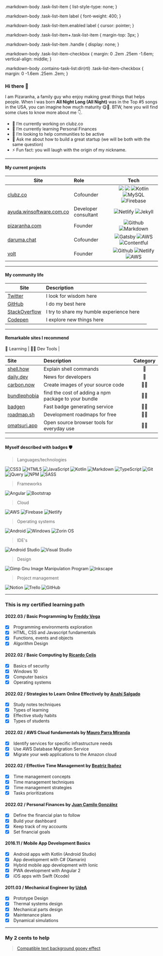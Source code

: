<styles>
.markdown-body .task-list-item {
  list-style-type: none;
}

.markdown-body .task-list-item label {
  font-weight: 400;
}

.markdown-body .task-list-item.enabled label {
  cursor: pointer;
}

.markdown-body .task-list-item+.task-list-item {
  margin-top: 3px;
}

.markdown-body .task-list-item .handle {
  display: none;
}

.markdown-body .task-list-item-checkbox {
  margin: 0 .2em .25em -1.6em;
  vertical-align: middle;
}

.markdown-body .contains-task-list:dir(rtl) .task-list-item-checkbox {
  margin: 0 -1.6em .25em .2em;
}
</styles>

### Hi there 👋

I am Pizaranha, a family guy who enjoy making great things that helps people. When I was born **All Night Long (All Night)** was in the Top #5 songs in the USA, you can imagine how much maturity 😋🦖. BTW, here you will find some clues to know more about me 👇.

- 🔭 I’m currently working on clubz.co
- 🌱 I’m currently learning Personal Finances 
- 👯 I’m looking to help communities to be active
- 💬 Ask me about how to build a great startup (we will be both with the same question)
- ⚡ Fun fact: you will laugh with the origin of my nickname.

---

#### My current projects

| Site                            | Role             | Tech  |
| -------------                   |:-------------           | :-----:|
| [clubz.co](https://clubz.co)    | Cofounder     | ![](https://img.shields.io/badge/angular-%23DD0031.svg?style=flat&logo=angular&logoColor=white) ![](https://img.shields.io/badge/AWS-%23FF9900.svg?style=flat&logo=amazon-aws&logoColor=white) ![Kotlin](https://img.shields.io/badge/kotlin-%230095D5.svg?style=flat&logo=kotlin&logoColor=white) ![MySQL](https://img.shields.io/badge/mysql-%2300f.svg?style=flat&logo=mysql&logoColor=white) ![Firebase](https://img.shields.io/badge/firebase-%23039BE5.svg?style=flat&logo=firebase)|
| [ayuda.winsoftware.com.co](https://ayuda.winsoftware.com.co)    | Developer consultant     | ![Netlify](https://img.shields.io/badge/netlify-%23000000.svg?style=flat&logo=netlify&logoColor=#00C7B7) ![Jekyll](https://img.shields.io/badge/jekyll-%23DD0031.svg?style=flat&logo=jekyll&logoColor=white) |
| [pizaranha.com](https://pizaranha.com)    | Founder     | ![Github](https://img.shields.io/badge/github-%23000000.svg?style=flat&logo=github&logoColor=#00C7B7) ![Markdown](https://img.shields.io/badge/markdown-%23DD0031.svg?style=flat&logo=markdown&logoColor=white) |
| [daruma.chat](https://daruma.chat)    | Cofounder     | ![Gatsby](https://img.shields.io/badge/gatsby-%23DD0031.svg?style=flat&logo=gatsby&logoColor=white) ![AWS](https://img.shields.io/badge/AWS-%23FF9900.svg?style=flat&logo=amazon-aws&logoColor=white) ![Contentful](https://img.shields.io/badge/contentful-%230095D5.svg?style=flat&logo=contentful&logoColor=white) |
| [volt](https://volt.pizaranha.com)    | Founder     | ![Github](https://img.shields.io/badge/github-%23000000.svg?style=flat&logo=github&logoColor=#00C7B7) ![Netlify](https://img.shields.io/badge/netlify-%23000000.svg?style=flat&logo=netlify&logoColor=#00C7B7) ![AWS](https://img.shields.io/badge/AWS-%23FF9900.svg?style=flat&logo=amazon-aws&logoColor=white) |

---

#### My community life

| Site                                                                     | Description                                         |   |
| -------------                                                            |:-------------                                       | :-----:|
| [Twitter](https://twitter.com/pizaranha)                                 | I look for wisdom here                              |  |
| [GitHub](https://github.com/pizaranha)                                   | I do my best here                                   |  |
| [StackOverflow](https://stackoverflow.com/users/8328361/pizaranha)       | I try to share my humble experience here            |  |
| [Codepen](https://codepen.io/pizaranha)                                  | I explore new things here                           |  |

---

#### Remarkable sites I recommend

📗 Learning | 👨‍🏫 Dev Tools | 

| Site                                     | Description                                          | Category  |
| :-------------                           |:-------------                                        | :-----:|
| [shell.how](https://shell.how)           | Explain shell commands                               | 📗 |
| [daily.dev](https://daily.dev)           | News for developers                                  | 📗 |
| [carbon.now](https://carbon.now.sh)      | Create images of your source code                    | 👨‍🏫 |
| [bundlephobia](https://bundlephobia.com) | find the cost of adding a npm package to your bundle | 👨‍🏫 |
| [badgen](https://badgen.net/)            | Fast badge generating service                        | 👨‍🏫 |
| [roadmap.sh](https://roadmap.sh/)        | Development roadmaps for free                        | 👨‍🏫 |
| [omatsuri.app](https://omatsuri.app/)    | Open source browser tools for everyday use           | 👨‍🏫 |

---

#### Myself described with badges 🛡️

> Languages/technologies

![CSS3](https://img.shields.io/badge/css3-%231572B6.svg?style=flat&logo=css3&logoColor=white)
![HTML5](https://img.shields.io/badge/html5-%23E34F26.svg?style=flat&logo=html5&logoColor=white)
![JavaScript](https://img.shields.io/badge/javascript-%23323330.svg?style=flat&logo=javascript&logoColor=%23F7DF1E)
![Kotlin](https://img.shields.io/badge/kotlin-%230095D5.svg?style=flat&logo=kotlin&logoColor=white)
![Markdown](https://img.shields.io/badge/markdown-%23000000.svg?style=flat&logo=markdown&logoColor=white)
![TypeScript](https://img.shields.io/badge/typescript-%23007ACC.svg?style=flat&logo=typescript&logoColor=white)
![Git](https://img.shields.io/badge/git-%23F05033.svg?style=flat&logo=git&logoColor=white)
![jQuery](https://img.shields.io/badge/jquery-%230769AD.svg?style=flat&logo=jquery&logoColor=white)
![NPM](https://img.shields.io/badge/NPM-%23000000.svg?style=flat&logo=npm&logoColor=white)
![SASS](https://img.shields.io/badge/SASS-hotpink.svg?style=flat&logo=SASS&logoColor=white)

> Frameworks

![Angular](https://img.shields.io/badge/angular-%23DD0031.svg?style=flat&logo=angular&logoColor=white)
![Bootstrap](https://img.shields.io/badge/bootstrap-%23563D7C.svg?style=flat&logo=bootstrap&logoColor=white)

> Cloud

![AWS](https://img.shields.io/badge/AWS-%23FF9900.svg?style=flat&logo=amazon-aws&logoColor=white)
![Firebase](https://img.shields.io/badge/firebase-%23039BE5.svg?style=flat&logo=firebase)
![Netlify](https://img.shields.io/badge/netlify-%23000000.svg?style=flat&logo=netlify&logoColor=#00C7B7)

> Operating systems

![Android](https://img.shields.io/badge/Android-3DDC84?style=flat&logo=android&logoColor=white)
![Windows](https://img.shields.io/badge/Windows-0078D6?style=flat&logo=windows&logoColor=white)
![Zorin OS](https://img.shields.io/badge/-Zorin%20OS-%2310AAEB?style=flat&logo=zorin&logoColor=white)

> IDE's

![Android Studio](https://img.shields.io/badge/Android%20Studio-3DDC84.svg?style=flat&logo=android-studio&logoColor=white)
![Visual Studio](https://img.shields.io/badge/Visual%20Studio-5C2D91.svg?style=flat&logo=visual-studio&logoColor=white)

> Design

![Gimp Gnu Image Manipulation Program](https://img.shields.io/badge/Gimp-657D8B?style=flat&logo=gimp&logoColor=FFFFFF)
![Inkscape](https://img.shields.io/badge/Inkscape-e0e0e0?style=flat&logo=inkscape&logoColor=080A13)

> Project management

![Notion](https://img.shields.io/badge/Notion-%23000000.svg?style=flat&logo=notion&logoColor=white)
![Trello](https://img.shields.io/badge/Trello-%23026AA7.svg?style=flat&logo=Trello&logoColor=white)
![GitHub](https://img.shields.io/badge/github-%23121011.svg?style=flat&logo=github&logoColor=white)

---

### This is my certified learning path

#### 2022.03 / Basic Programming by [Freddy Vega](https://github.com/freddier)

- [x] &nbsp;Programming environments exploration
- [x] &nbsp;HTML, CSS and Javascript fundamentals
- [x] &nbsp;Functions, events and objects
- [x] &nbsp;Algorithm Design

#### 2022.02 / Basic Computing by [Ricardo Celis](https://twitter.com/celismx)

- [x] &nbsp;Basics of security
- [x] &nbsp;Windows 10
- [x] &nbsp;Computer basics
- [x] &nbsp;Operating systems

#### 2022.02 / Strategies to Learn Online Effectively by [Anahí Salgado](https://twitter.com/anncode)

- [x] &nbsp;Study notes techniques
- [x] &nbsp;Types of learning
- [x] &nbsp;Effective study habits
- [x] &nbsp;Types of students
     
#### 2022.02 / AWS Cloud fundamentals by [Mauro Parra Miranda](https://github.com/mauropm)

- [x] &nbsp;Identify services for specific infrastructure needs
- [x] &nbsp;Use AWS Database Migration Service
- [x] &nbsp;Migrate your web applications to the Amazon cloud

#### 2022.02 / Effective Time Management by [Beatriz Ibañez](https://twitter.com/beatrixip)

- [x] &nbsp;Time management concepts
- [x] &nbsp;Time management techniques
- [x] &nbsp;Time management strategies
- [x] &nbsp;Tasks prioritizations

#### 2022.02 / Personal Finances by [Juan Camilo González](https://twitter.com/FiguroLatam)

- [x] &nbsp;Define the financial plan to follow
- [x] &nbsp;Build your dashboard
- [x] &nbsp;Keep track of my accounts
- [x] &nbsp;Set financial goals

#### 2016.11 / Mobile App Development Basics

- [x] &nbsp;Android apps with Kotlin (Android Studio)
- [x] &nbsp;App development with C# (Xamarin)
- [x] &nbsp;Hybrid mobile app development with Ionic
- [x] &nbsp;PWA development with Angular 2
- [x] &nbsp;iOS apps with Swift (Xcode)

#### 2011.03 / Mechanical Engineer by [UdeA](https://www.udea.edu.co/wps/portal/udea/web/inicio/unidades-academicas/ingenieria/estudiar-facultad/pregrados/ingenieria-mecanica)

- [x] &nbsp;Prototype Design
- [x] &nbsp;Thermal systems design
- [x] &nbsp;Mechanical parts design
- [x] &nbsp;Maintenance plans
- [x] &nbsp;Dynamical simulations

---

### My 2 cents to help

> [Compatible text background gooey effect](https://codepen.io/pizaranha/pen/NWwEXaV)
